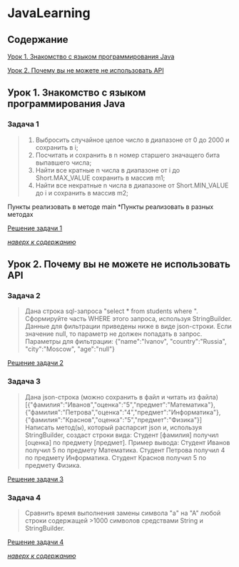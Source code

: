 # JavaLearning
## Содержание

[Урок 1. Знакомство с языком программирования Java](#урок-1-знакомство-с-языком-программирования-java)

[Урок 2. Почему вы не можете не использовать API](#урок-2-почему-вы-не-можете-не-использовать-api)


## Урок 1. Знакомство с языком программирования Java
### Задача 1
> 1. Выбросить случайное целое число в диапазоне от 0 до 2000 и сохранить в i;
> 2. Посчитать и сохранить в n номер старшего значащего бита выпавшего числа;
> 3. Найти все кратные n числа в диапазоне от i до Short.MAX_VALUE сохранить в массив m1;
> 4. Найти все некратные n числа в диапазоне от Short.MIN_VALUE до i и сохранить в массив m2;

Пункты реализовать в методе main
*Пункты реализовать в разных методах

[Решение задачи 1](JavaProject/Tasks/task_01.java "Нажмите для перехода к файлу с решением")

*[наверх к содержанию](#содержание)*

## Урок 2. Почему вы не можете не использовать API
### Задача 2

> Дана строка sql-запроса "select * from students where ". Сформируйте часть WHERE этого запроса, используя StringBuilder.
> Данные для фильтрации приведены ниже в виде json-строки.
> Если значение null, то параметр не должен попадать в запрос.
> Параметры для фильтрации: {"name":"Ivanov", "country":"Russia", "city":"Moscow", "age":"null"}

[Решение задачи 2](JavaProject/Tasks/task_02.java "Нажмите для перехода к файлу с решением")

### Задача 3

> Дана json-строка (можно сохранить в файл и читать из файла)
> [{"фамилия":"Иванов","оценка":"5","предмет":"Математика"},{"фамилия":"Петрова","оценка":"4","предмет":"Информатика"},{"фамилия":"Краснов","оценка":"5","предмет":"Физика"}]
> Написать метод(ы), который распарсит json и, используя StringBuilder, создаст строки вида:
> Студент [фамилия] получил [оценка] по предмету [предмет].
> Пример вывода:
> Студент Иванов получил 5 по предмету Математика.
> Студент Петрова получил 4 по предмету Информатика.
> Студент Краснов получил 5 по предмету Физика.

[Решение задачи 3](JavaProject/Tasks/task_03.java "Нажмите для перехода к файлу с решением")

### Задача 4

> Сравнить время выполнения замены символа "а" на "А" любой строки содержащей >1000 символов средствами String и StringBuilder.

[Решение задачи 4](JavaProject/Tasks/task_04.java "Нажмите для перехода к файлу с решением")

*[наверх к содержанию](#содержание)*
